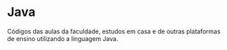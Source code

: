 # Java
 Códigos das aulas da faculdade, estudos em casa e de outras plataformas de ensino utilizando a linguagem Java.
